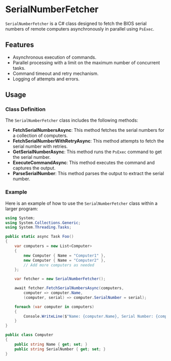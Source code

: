 # SerialNumberFetcher
`SerialNumberFetcher` is a C# class designed to fetch the BIOS serial numbers of remote computers asynchronously in parallel using `PsExec`.

## Features
- Asynchronous execution of commands.
- Parallel processing with a limit on the maximum number of concurrent tasks.
- Command timeout and retry mechanism.
- Logging of attempts and errors.

## Usage
### Class Definition
The `SerialNumberFetcher` class includes the following methods:

- **FetchSerialNumbersAsync**: This method fetches the serial numbers for a collection of computers.
- **FetchSerialNumberWithRetryAsync**: This method attempts to fetch the serial number with retries.
- **GetSerialNumberAsync**: This method runs the `PsExec` command to get the serial number.
- **ExecuteCommandAsync**: This method executes the command and captures the output.
- **ParseSerialNumber**: This method parses the output to extract the serial number.

### Example
Here is an example of how to use the `SerialNumberFetcher` class within a larger program:

```csharp
using System;
using System.Collections.Generic;
using System.Threading.Tasks;

public static async Task Foo()
{
    var computers = new List<Computer>
    {
        new Computer { Name = "Computer1" },
        new Computer { Name = "Computer2" },
        // Add more computers as needed
    };

    var fetcher = new SerialNumberFetcher();

    await fetcher.FetchSerialNumbersAsync(computers, 
        computer => computer.Name, 
        (computer, serial) => computer.SerialNumber = serial);

    foreach (var computer in computers)
    {
        Console.WriteLine($"Name: {computer.Name}, Serial Number: {computer.SerialNumber}");
    }
}

public class Computer
{
    public string Name { get; set; }
    public string SerialNumber { get; set; }
}
```
